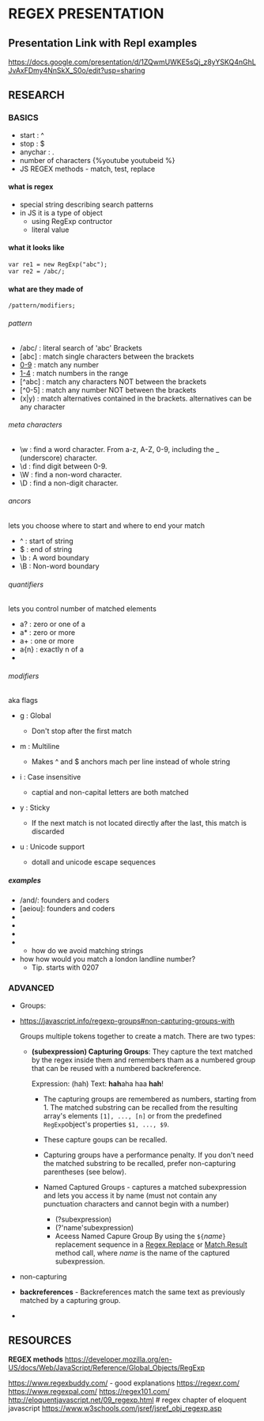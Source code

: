 # REGEX PRESENTATION

## Presentation Link with Repl examples
https://docs.google.com/presentation/d/1ZQwmUWKE5sQj_z8yYSKQ4nGhLJvAxFDmy4NnSkX_S0o/edit?usp=sharing


## RESEARCH

### BASICS
- start : ^
- stop : $
- anychar : .
- number of characters {%youtube youtubeid %}
- JS REGEX methods - match, test, replace

#### what is regex
- special string describing search patterns
- in JS it is a type of object
    - using RegExp contructor
    - literal value

#### what it looks like
```javascript=
var re1 = new RegExp("abc");
var re2 = /abc/;
```

#### what are they made of
```
/pattern/modifiers;
```

###### pattern
- /abc/ : literal search of 'abc'
Brackets
- [abc] : match single characters between the brackets
- [0-9] : match any number
- [1-4] : match numbers in the range
- [^abc] : match any characters NOT between the brackets
- [^0-5] : match any number NOT between the brackets
- (x|y) : match alternatives contained in the brackets. alternatives can be any character

###### meta characters
- \w : find a word character. From a-z, A-Z, 0-9, including the _ (underscore) character.
- \d : find digit between 0-9.
- \W : find a non-word character.
- \D : find a non-digit character.


###### ancors
lets you choose where to start and where to end your match
- ^ : start of string
- $ : end of string
- \b : A word boundary
- \B : Non-word boundary

###### quantifiers
lets you control number of matched elements
- a? : zero or one of a
- a* : zero or more
- a+ : one or more
- a{n} : exactly n of a
- 

###### modifiers
aka flags
- g : Global
    - Don't stop after the first match
- m : Multiline
    - Makes ^ and $ anchors mach per line instead of whole string
- i : Case insensitive
    - captial and non-capital letters are both matched
- y : Sticky
    - If the next match is not located directly after the last, this match is discarded

- u : Unicode support
    - dotall and unicode escape sequences

##### examples
- /and/: founders and coders
- [aeiou]: founders and coders
- [0-9]: 02074792750
- [1-4]: 02074792750
- [^aeiou]: founders and coders
- [^02468]: 02074792750
    - how do we avoid matching strings
- how how would you match a london landline number?
    - Tip. starts with 0207



### ADVANCED

- Groups: 
- https://javascript.info/regexp-groups#non-capturing-groups-with

    Groups multiple tokens together to create a match. There are two types: 

    - **(subexpression) Capturing Groups**: They capture the text matched by the regex inside them and remembers tham as a numbered group that can be reused with a numbered backreference. 

        Expression: (hah)
        Text: **hah**aha haa **hah**!
        
        - The capturing groups are remembered as numbers, starting from 1. The matched substring can be recalled from the resulting array's elements `[1], ..., [n]` or from the predefined `RegExp`object's properties `$1, ..., $9`.
        - These capture goups can be recalled.
        - Capturing groups have a performance penalty. If you don't need the matched substring to be recalled, prefer non-capturing parentheses (see below).


        - Named Captured Groups - captures a matched subexpression and lets you access it by name (must not contain any punctuation characters and cannot begin with a number)
            - (?<name>subexpression)
            - (?'name'subexpression)
            - Aceess Named Capure Group By using the `${`_name_`}` replacement sequence in a [Regex.Replace](https://docs.microsoft.com/en-us/dotnet/api/system.text.regularexpressions.regex.replace) or [Match.Result](https://docs.microsoft.com/en-us/dotnet/api/system.text.regularexpressions.match.result) method call, where _name_ is the name of the captured subexpression.




- non-capturing

- **backreferences** - Backreferences match the same text as previously matched by a capturing group.

- 




## RESOURCES

**REGEX methods**
https://developer.mozilla.org/en-US/docs/Web/JavaScript/Reference/Global_Objects/RegExp



https://www.regexbuddy.com/   - good explanations
https://regexr.com/ 
https://www.regexpal.com/
https://regex101.com/
http://eloquentjavascript.net/09_regexp.html # regex chapter of eloquent javascript
https://www.w3schools.com/jsref/jsref_obj_regexp.asp

